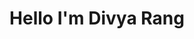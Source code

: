<h1 align="center"  ackground= "linear-gradient(135deg,#FF39A7 0,#E265AF 16%,#9F5DE6 33%,#655BE2 50%,#9F5DE6 67%,#E265AF 84%,#FF39A7 100%" >Hello
  I'm Divya Rang</h1>


